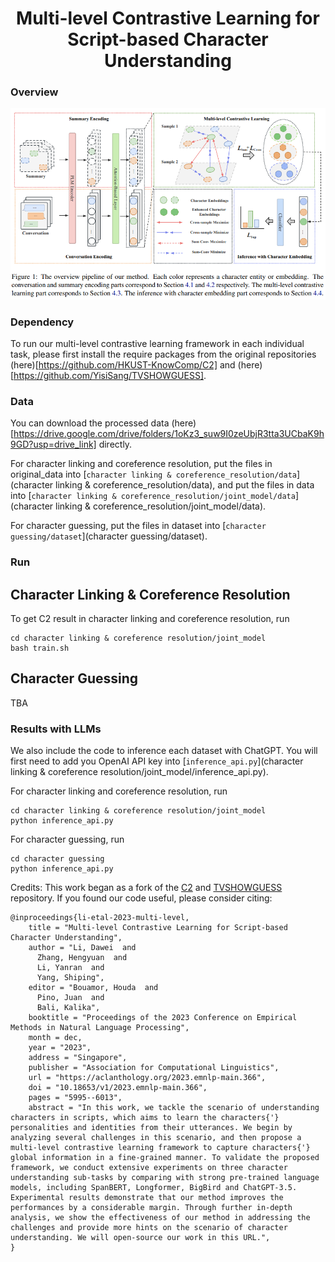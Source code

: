<div align="center">

# Multi-level Contrastive Learning for Script-based Character Understanding

</div>

### Overview

<p align="center">
  <img src="./overview.png" width="750" title="Overview of our framework" alt="">
</p>


### Dependency

To run our multi-level contrastive learning framework in each individual task, please first install the require packages from the original repositories (here)[https://github.com/HKUST-KnowComp/C2] and (here)[https://github.com/YisiSang/TVSHOWGUESS].

### Data

You can download the processed data (here)[https://drive.google.com/drive/folders/1oKz3_suw9I0zeUbjR3tta3UCbaK9h9GD?usp=drive_link] directly.

For character linking and coreference resolution, put the files in original_data into [`character linking & coreference_resolution/data`](character linking & coreference_resolution/data), and put the files in data into [`character linking & coreference_resolution/joint_model/data`](character linking & coreference_resolution/joint_model/data).

For character guessing, put the files in dataset into [`character guessing/dataset`](character guessing/dataset).

### Run

## Character Linking & Coreference Resolution

To get C2 result in character linking and coreference resolution, run
```
cd character linking & coreference resolution/joint_model
bash train.sh
```


## Character Guessing
TBA

### Results with LLMs

We also include the code to inference each dataset with ChatGPT. You will first need to add you OpenAI API key into [`inference_api.py`](character linking & coreference resolution/joint_model/inference_api.py).

For character linking and coreference resolution, run
```
cd character linking & coreference resolution/joint_model
python inference_api.py
```

For character guessing, run
```
cd character guessing
python inference_api.py
```


Credits: This work began as a fork of the [C2](https://github.com/HKUST-KnowComp/C2) and [TVSHOWGUESS](https://github.com/YisiSang/TVSHOWGUESS) repository. If you found our code useful, please consider citing:

```
@inproceedings{li-etal-2023-multi-level,
    title = "Multi-level Contrastive Learning for Script-based Character Understanding",
    author = "Li, Dawei  and
      Zhang, Hengyuan  and
      Li, Yanran  and
      Yang, Shiping",
    editor = "Bouamor, Houda  and
      Pino, Juan  and
      Bali, Kalika",
    booktitle = "Proceedings of the 2023 Conference on Empirical Methods in Natural Language Processing",
    month = dec,
    year = "2023",
    address = "Singapore",
    publisher = "Association for Computational Linguistics",
    url = "https://aclanthology.org/2023.emnlp-main.366",
    doi = "10.18653/v1/2023.emnlp-main.366",
    pages = "5995--6013",
    abstract = "In this work, we tackle the scenario of understanding characters in scripts, which aims to learn the characters{'} personalities and identities from their utterances. We begin by analyzing several challenges in this scenario, and then propose a multi-level contrastive learning framework to capture characters{'} global information in a fine-grained manner. To validate the proposed framework, we conduct extensive experiments on three character understanding sub-tasks by comparing with strong pre-trained language models, including SpanBERT, Longformer, BigBird and ChatGPT-3.5. Experimental results demonstrate that our method improves the performances by a considerable margin. Through further in-depth analysis, we show the effectiveness of our method in addressing the challenges and provide more hints on the scenario of character understanding. We will open-source our work in this URL.",
}
```